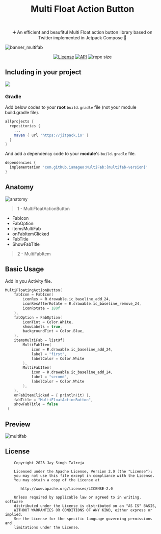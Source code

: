 <h1 align="center">Multi Float Action Button</h1><br/>
<p align="center"> 
➕ An efficient and beaufitul Multi Float action button library based on Twitter implemented in Jetpack Compose 🚀
</p>

![banner_multifab](https://user-images.githubusercontent.com/26925002/187031958-a2aa51a4-9aee-4f6a-9066-644ddb91862c.png)

<p align="center">
  <a href="https://opensource.org/licenses/Apache-2.0"><img alt="License" src="https://img.shields.io/badge/License-Apache%202.0-blue.svg"/></a>
  <a href="https://android-arsenal.com/api?level=21"><img alt="API" src="https://img.shields.io/badge/API-21%2B-brightgreen.svg?style=flat"/></a>
  <img alt="repo size" src="https://img.shields.io/github/repo-size/iamageo/MultiFab"/>
  <br/>


</p>

## Including in your project
[![](https://jitpack.io/v/iamageo/MultiFab.svg)](https://jitpack.io/#iamageo/MultiFab)

### Gradle
Add below codes to your **root** `build.gradle` file (not your module build.gradle file).
```gradle
allprojects {
  repositories {
    ...
    maven { url 'https://jitpack.io' }
  }
}
```
And add a dependency code to your **module**'s `build.gradle` file.
```gradle
dependencies {
  implementation 'com.github.iamageo:MultiFab:{multifab-version}'
}
```

## Anatomy
![anatomy](https://user-images.githubusercontent.com/26925002/187083144-b87a3b3e-7eb0-4356-86b8-2ab8f80000bf.png)

> 1 - MultiFloatActionButton
  - FabIcon
  - FabOption
  - itemsMultiFab
  - onFabItemClicked
  - FabTitle
  - ShowFabTitle
  
> 2 - MultiFabItem

## Basic Usage
Add in you Activity file.

```kotlin
MultiFloatingActionButton(
    fabIcon = FabIcon(
        iconRes = R.drawable.ic_baseline_add_24,
        iconResAfterRotate = R.drawable.ic_baseline_remove_24,
        iconRotate = 180f
    ),
    fabOption = FabOption(
        iconTint = Color.White,
        showLabels = true,
        backgroundTint = Color.Blue,
    ),
    itemsMultiFab = listOf(
        MultiFabItem(
            icon = R.drawable.ic_baseline_add_24,
            label = "first",
            labelColor = Color.White
        ),
        MultiFabItem(
            icon = R.drawable.ic_baseline_add_24,
            label = "second",
            labelColor = Color.White
        ),
    ),
    onFabItemClicked = { println(it) },
    fabTitle = "MultiFloatActionButton",
    showFabTitle = false
 )
```
## Preview
![multifab](https://user-images.githubusercontent.com/26925002/187035337-b9f654b6-7e90-4395-bada-5c22aa681692.gif)


## License
```
    Copyright 2023 Jay Singh Talreja

    Licensed under the Apache License, Version 2.0 (the "License");
    you may not use this file except in compliance with the License.
    You may obtain a copy of the License at

       http://www.apache.org/licenses/LICENSE-2.0

    Unless required by applicable law or agreed to in writing, software
    distributed under the License is distributed on an "AS IS" BASIS,
    WITHOUT WARRANTIES OR CONDITIONS OF ANY KIND, either express or implied.
    See the License for the specific language governing permissions and
    limitations under the License.

```
